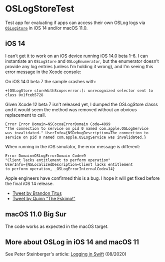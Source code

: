 # OSLogStoreTest

Test app for evaluating if apps can access their own OSLog logs via [`OSLogStore`](https://developer.apple.com/documentation/oslog/oslogstore?language=objc) in iOS 14 and/or macOS 11.0.

## iOS 14

I can’t get it to work on an iOS device running iOS 14.0 beta 1–6. I can instantiate an `OSLogStore` and `OSLogEnumerator`, but the enumerator doesn’t provide any log entries (unless I’m holding it wrong), and I’m seeing this error message in the Xcode console:

On iOS 14.0 beta 7 the sample crashes with:
```
+[OSLogStore storeWithScope:error:]: unrecognized selector sent to class 0x1fceb5728
```
Given Xcode 12 beta 7 isn't released yet, I dumped the OSLogStore classs and it would seem the method was removed without an obvious replacement to call.

```
Error Error Domain=NSCocoaErrorDomain Code=4099
"The connection to service on pid 0 named com.apple.OSLogService
was invalidated." UserInfo={NSDebugDescription=The connection to
service on pid 0 named com.apple.OSLogService was invalidated.}
```

When running in the iOS simulator, the error message is different:

```
Error Domain=OSLogErrorDomain Code=9
"Client lacks entitlement to perform operation"
UserInfo={NSLocalizedDescription=Client lacks entitlement
to perform operation, _OSLogErrorInternalCode=14}
```

Apple engineers have confirmed this is a bug. I hope it will get fixed before the final iOS 14 release.

* [Tweet by Brandon Titus](https://twitter.com/bjtitus/status/1276211162506424323)
* [Tweet by Quinn “The Eskimo!”](https://twitter.com/justkwin/status/1276271590360199172)

## macOS 11.0 Big Sur

The code works as expected in the macOS target.

## More about OSLog in iOS 14 and macOS 11

See Peter Steinberger's article: [Logging in Swift](https://steipete.com/posts/logging-in-swift/) (08/2020)

